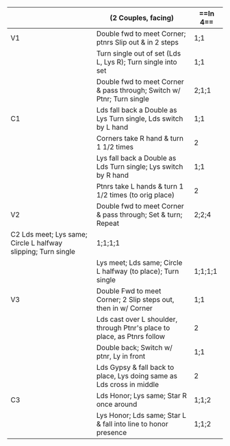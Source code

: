 ||(2 Couples, facing) |==In 4==|
|-----|----|-----|
|V1| Double fwd to meet Corner; ptnrs Slip out & in 2 steps |1;1|
||Turn single out of set (Lds L, Lys R); Turn single into set |1;1|
||Double fwd to meet Corner & pass through; Switch w/ Ptnr; Turn single |2;1;1|
|C1| Lds fall back a Double as Lys Turn single, Lds switch by L hand |1;1|
||Corners take R hand & turn 1 1/2 times |2|
|| Lys fall back a Double as Lds Turn single; Lys switch by R hand |1;1|
||Ptnrs take L hands & turn 1 1/2 times (to orig place) |2|
|V2| Double fwd to meet Corner & pass through; Set & turn; Repeat |2;2;4|
|C2 Lds meet; Lys same; Circle L halfway slipping; Turn single |1;1;1;1|
||Lys meet; Lds same; Circle L halfway (to place); Turn single |1;1;1;1|
|V3| Double Fwd to meet Corner; 2 Slip steps out, then in w/ Corner |1;1|
||Lds cast over L shoulder, through Ptnr's place to place, as Ptnrs follow |2|
||Double back; Switch w/ ptnr, Ly in front |1;1|
||Lds Gypsy & fall back to place, Lys doing same as Lds cross in middle |2|
|C3| Lds Honor; Lys same; Star R once around |1;1;2|
||Lys Honor; Lds same; Star L & fall into line to honor presence |1;1;2|
